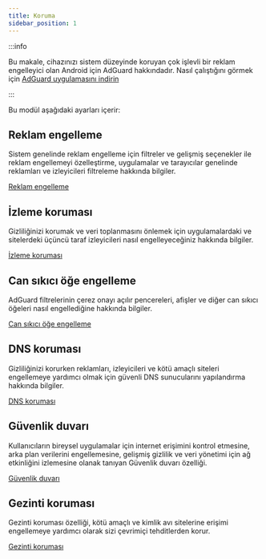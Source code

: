 ```yaml
---
title: Koruma
sidebar_position: 1
---
```


:::info

Bu makale, cihazınızı sistem düzeyinde koruyan çok işlevli bir reklam engelleyici olan Android için AdGuard hakkındadır. Nasıl çalıştığını görmek için [AdGuard uygulamasını indirin](https://agrd.io/download-kb-adblock)

:::

Bu modül aşağıdaki ayarları içerir:

## Reklam engelleme

Sistem genelinde reklam engelleme için filtreler ve gelişmiş seçenekler ile reklam engellemeyi özelleştirme, uygulamalar ve tarayıcılar genelinde reklamları ve izleyicileri filtreleme hakkında bilgiler.

[Reklam engelleme](/adguard-for-android/features/protection/ad-blocking.md)

## İzleme koruması

Gizliliğinizi korumak ve veri toplanmasını önlemek için uygulamalardaki ve sitelerdeki üçüncü taraf izleyicileri nasıl engelleyeceğiniz hakkında bilgiler.

[İzleme koruması](/adguard-for-android/features/protection/tracking-protection.md)

## Can sıkıcı öğe engelleme

AdGuard filtrelerinin çerez onayı açılır pencereleri, afişler ve diğer can sıkıcı öğeleri nasıl engellediğine hakkında bilgiler.

[Can sıkıcı öğe engelleme](/adguard-for-android/features/protection/annoyance-blocking.md)

## DNS koruması

Gizliliğinizi korurken reklamları, izleyicileri ve kötü amaçlı siteleri engellemeye yardımcı olmak için güvenli DNS sunucularını yapılandırma hakkında bilgiler.

[DNS koruması](/adguard-for-android/features/protection/dns-protection.md)

## Güvenlik duvarı

Kullanıcıların bireysel uygulamalar için internet erişimini kontrol etmesine, arka plan verilerini engellemesine, gelişmiş gizlilik ve veri yönetimi için ağ etkinliğini izlemesine olanak tanıyan Güvenlik duvarı özelliği.

[Güvenlik duvarı](/adguard-for-android/features/protection/firewall/firewall.md)

## Gezinti koruması

Gezinti koruması özelliği, kötü amaçlı ve kimlik avı sitelerine erişimi engellemeye yardımcı olarak sizi çevrimiçi tehditlerden korur.

[Gezinti koruması](/adguard-for-android/features/protection/browsing-security.md)
